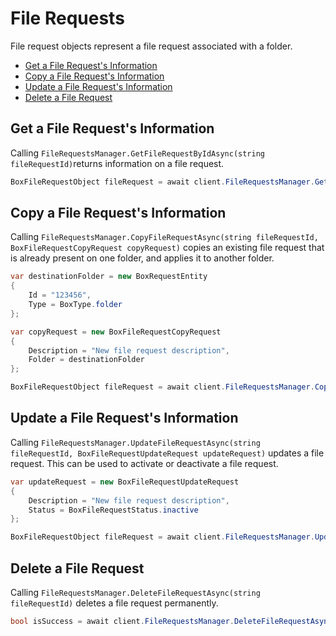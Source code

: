 File Requests
=============

File request objects represent a file request associated with a folder.

<!-- START doctoc generated TOC please keep comment here to allow auto update -->
<!-- DON'T EDIT THIS SECTION, INSTEAD RE-RUN doctoc TO UPDATE -->

- [Get a File Request's Information](#get-a-file-requests-information)
- [Copy a File Request's Information](#copy-a-file-requests-information)
- [Update a File Request's Information](#update-a-file-requests-information)
- [Delete a File Request](#delete-a-file-request)

<!-- END doctoc generated TOC please keep comment here to allow auto update -->

Get a File Request's Information
------------------------

Calling `FileRequestsManager.GetFileRequestByIdAsync(string fileRequestId)`returns information on a file request.

```c#
BoxFileRequestObject fileRequest = await client.FileRequestsManager.GetFileRequestByIdAsync("12345");
```

Copy a File Request's Information
---------------------------

Calling  `FileRequestsManager.CopyFileRequestAsync(string fileRequestId, BoxFileRequestCopyRequest copyRequest)` copies an existing file request that is already present 
on one folder, and applies it to another folder.

```c#
var destinationFolder = new BoxRequestEntity
{
    Id = "123456",
    Type = BoxType.folder
};

var copyRequest = new BoxFileRequestCopyRequest
{
    Description = "New file request description",
    Folder = destinationFolder
};

BoxFileRequestObject fileRequest = await client.FileRequestsManager.CopyFileRequestAsync("12345", copyRequest);
```

Update a File Request's Information
---------------------------

Calling `FileRequestsManager.UpdateFileRequestAsync(string fileRequestId, BoxFileRequestUpdateRequest updateRequest)` updates a file request. This can be used to activate 
or deactivate a file request.

```c#
var updateRequest = new BoxFileRequestUpdateRequest
{
    Description = "New file request description",
    Status = BoxFileRequestStatus.inactive
};

BoxFileRequestObject fileRequest = await client.FileRequestsManager.UpdateFileRequestAsync("12345", updateRequest);
```

Delete a File Request
-------------

Calling `FileRequestsManager.DeleteFileRequestAsync(string fileRequestId)` deletes a file request permanently.

```c#
bool isSuccess = await client.FileRequestsManager.DeleteFileRequestAsync("12345");
```
